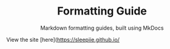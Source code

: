 <h1 align="center">Formatting Guide</h1>

<p align="center">Markdown formatting guides, built using MkDocs</p>

View the site [here](https://sleepiie.github.io/
